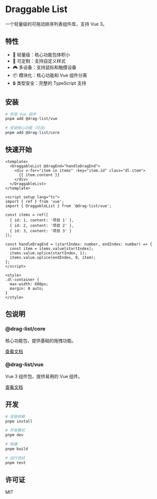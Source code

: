 # Draggable List

一个轻量级的可拖动排序列表组件库，支持 Vue 3。

## 特性

- 🎯 轻量级：核心功能包体积小
- 🎨 可定制：支持自定义样式
- 🎮 多设备：支持鼠标和触摸设备
- 📦 模块化：核心功能和 Vue 组件分离
- 🔒 类型安全：完整的 TypeScript 支持

## 安装

```bash
# 安装 Vue 组件
pnpm add @drag-list/vue

# 安装核心功能（可选）
pnpm add @drag-list/core
```

## 快速开始

```vue
<template>
  <DraggableList @dragEnd="handleDragEnd">
    <div v-for="item in items" :key="item.id" class="dl-item">
      {{ item.content }}
    </div>
  </DraggableList>
</template>

<script setup lang="ts">
import { ref } from 'vue';
import { DraggableList } from '@drag-list/vue';

const items = ref([
  { id: 1, content: '项目 1' },
  { id: 2, content: '项目 2' },
  { id: 3, content: '项目 3' }
]);

const handleDragEnd = (startIndex: number, endIndex: number) => {
  const item = items.value[startIndex];
  items.value.splice(startIndex, 1);
  items.value.splice(endIndex, 0, item);
};
</script>

<style>
.dl-container {
  max-width: 600px;
  margin: 0 auto;
}
</style>
```

## 包说明

### @drag-list/core

核心功能包，提供基础的拖拽功能。

[查看文档](./packages/core/README.md)

### @drag-list/vue

Vue 3 组件包，提供易用的 Vue 组件。

[查看文档](./packages/vue/README.md)

## 开发

```bash
# 安装依赖
pnpm install

# 开发模式
pnpm dev

# 构建
pnpm build

# 运行测试
pnpm test
```

## 许可证

MIT
